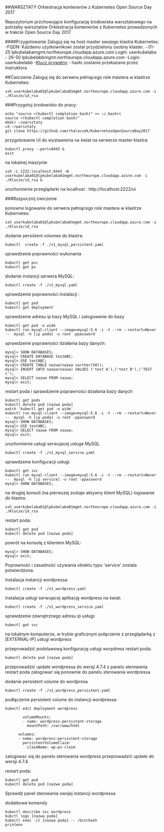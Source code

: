 ##WARSZTATY Orkiestracja kontenerów z Kubernetes Open Source Day 2017

Repozytorium przchowujące konfigurację środowiska warsztatowego
na potrzeby warsztatów Orkiestracja kontenerów z Kubernetes prowadzonych
w trakcie Open Source Day 2017

####Przygotowanie
Zaloguj się na host master swojego klastra Kubernetes:
	-FQDN:
		Każdemu użytkownikowi zostal przydzielony osobny klaster.
		- 01-25  lpkubelaba<NUMER>mgmt.northeurope.cloudapp.azure.com
			Login: userkubelaba<NUMER>
		- 26-50	lpkubelabb<NUMER>mgmt.northeurope.cloudapp.azure.com
			-Login: userkubelabb<NUMER> 
	-[Klucz prywatny](https://github.com) - hasło zostanie przekazane przez instruktora

##Ćwiczenie
Zaloguj się do serwera pełniącego role mastera w klastrze Kubernetes:

```
ssh userkubelaba01@lpkubelaba01mgmt.northeurope.cloudapp.azure.com -i ./Klucze/id_rsa
```

###Przygotuj środowisko do pracy:

```
echo "source <(kubectl completion bash)" >> ~/.bashrc
source <(kubectl completion bash)"
mkdir ~/warsztaty
cd ~/warsztaty
git clone https://github.com/rhalaczek/KubernetesOpenSourceDay2017 
```

przygotowanie UI do wystawienia na świat
na serwerze master klastra:

```
kubectl proxy --port=8443 &
exit
```

na lokalnej maszynie

```
ssh -L 2222:localhost:8443 -N userkubelaba01@lpkubelaba01mgmt.northeurope.cloudapp.azure.com -i ./Klucze/id_rsa &
```

uruchomienie przeglądarki na localhost :
http://localhost:2222/ui

###Rozpocznij ćwiczenie

ponowne logowanie do serwera pełniącego role mastera w klastrze Kubernetes:

```
ssh userkubelaba01@lpkubelaba01mgmt.northeurope.cloudapp.azure.com -i ./Klucze/id_rsa
```

dodanie persistent volumes do klastra:

```
kubectl  create -f ./v1_mysql_persistent.yaml
```

sprawdzenie poprawności wykonania

```
kubectl get pvc
kubectl get pv
```

dodanie instancji serwera MySQL:

```
kubectl create -f ./v1_mysql.yaml
```

sprawdzenie poprawności instalacji :

```
kubectl get pod
kubectl get deployment
```

sprawdzenie adresu ip bazy MySQL i zalogowanie do bazy

```
kubectl get pod -o wide
kubectl run mysql-client --image=mysql:5.6 -i -t --rm --restart=Never --  mysql -h [ip poda] -u root -ppassword
```

sprawdzenie poprawności działania bazy danych:

```
mysql> SHOW DATABASES;
mysql> CREATE DATABASE testABC;
mysql> USE testABC;
mysql> CREATE TABLE nazwa(nazwa varchar(50));
mysql> INSERT INTO nazwa(nazwa) VALUES ('test A'),('test B'),('TEST c');
mysql> SELECT nazwa FROM nazwa;
mysql> exit;
```

restart poda i sprawdzenie poprawności działania bazy danych

```
kubectl get pods
kubectl delete pod [nazwa poda]
watch 'kubectl get pod -o wide'
kubectl run mysql-client --image=mysql:5.6 -i -t --rm --restart=Never --  mysql -h [ip poda] -u root -ppassword
mysql> SHOW DATABASES;
mysql> USE testABC;
mysql> SELECT nazwa FROM nazwa;
mysql> exit;
```

uruchomienie usługi serwujacej usługe MySQL

```
kubectl create -f ./v1_mysql_service.yaml
```

sprawdzenie konfiguracji usługi:

```
kubectl get svc
kubectl run mysql-client --image=mysql:5.6 -i -t --rm --restart=Never --  mysql -h [ip service] -u root -ppassword
mysql> SHOW DATABASES;
```

na drugiej konsoli (na pierwszej zostaje aktywny klient MySQL) logowanie do klastra:

```
ssh userkubelaba01@lpkubelaba01mgmt.northeurope.cloudapp.azure.com -i ./Klucze/id_rsa
```

restart poda:

```
kubectl get pod
kubectl delete pod [nazwa poda]
```

powrót na konsolę z klientem MySQL:

```
mysql> SHOW DATABASES;
mysql> exit;
```

Poprawność i zasadność używania obiektu typu 'service' zostala potwierdzona.


instalacja instancji wordpressa:

```
kubectl create -f ./v1_wordpress.yaml
```

instalacja usługi serwujacej aplikację wordpress na świat:

```
kubectl create -f ./v1_wordpress_service.yaml
```

sprawdzenie zewnętrznego adresu ip usługi:

```
kubectl get svc
```

na lokalnym komputerze, w trybie graficznym połączenie z przeglądarką z 
[EXTERNAL-IP] usługi wordpress

przeprowadzić podstawową konfigurację usługi worpdress
restart poda:

```
kubectl delete pod [nazwa poda]
```

przeprowadzić update wordpressa do wersji 4.7.4 z panelu sterowania
restart poda
zalogować się ponownie do panelu sterowania wordpressa


dodanie persistent volume do wordpresa

```
kubectl create -f ./v1_wordpress_persistent.yaml
```

podłączenie persistent volume do instancji wordpressa:

```
kubectl edit deployment wordpress

        volumeMounts:
        - name: wordpress-persistent-storage
          mountPath: /var/www/html

      volumes:
      - name: wordpress-persistent-storage
        persistentVolumeClaim:
          claimName: wp-pv-claim
```

zalogowac się do panelu sterowania wordpress
przeprowadzić update do wersji 4.7.4

restart poda:

```
kubectl get pod
kubectl delete pod [nazwa poda]
```

Sprawdź panel sterowania swojej instancji wordpressa



dodatkowe komendy

```
kubectl describe svc wordpress
kubctl logs [nazwa poda]
kubectl exec -it [nazwa poda] -- /bin/bash
printenv
```

